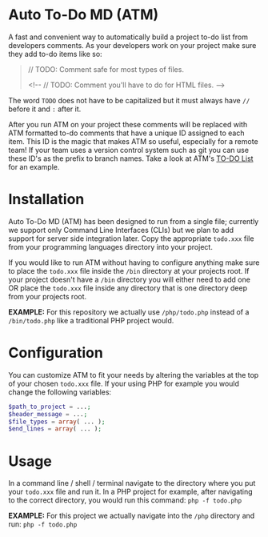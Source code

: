 # Auto To-Do MD (ATM)
A fast and convenient way to automatically build a project to-do list from developers comments. As your developers work on your project make sure they add to-do items like so:

> // TODO: Comment safe for most types of files.
>
> \<!-- // TODO: Comment you'll have to do for HTML files. --\>

The word `TODO` does not have to be capitalized but it must always have `//` before it and `:` after it.

After you run ATM on your project these comments will be replaced with ATM formatted to-do comments that have a unique ID assigned to each item. This ID is the magic that makes ATM so useful, especially for a remote team! If your team uses a version control system such as git you can use these ID's as the prefix to branch names.  Take a look at ATM's [TO-DO List](TODO.md) for an example.

# Installation
Auto To-Do MD (ATM) has been designed to run from a single file; currently we support only Command Line Interfaces (CLIs) but we plan to add support for server side integration later. Copy the appropriate `todo.xxx` file from your programming languages directory into your project.

If you would like to run ATM without having to configure anything make sure to place the `todo.xxx` file inside the `/bin` directory at your projects root. If your project doesn't have a `/bin` directory you will either need to add one OR place the `todo.xxx` file inside any directory that is one directory deep from your projects root.

**EXAMPLE:** For this repository we actually use `/php/todo.php` instead of a `/bin/todo.php` like a traditional PHP project would.

# Configuration
You can customize ATM to fit your needs by altering the variables at the top of your chosen `todo.xxx` file. If your using PHP for example you would change the following variables:

```php
$path_to_project = ...;
$header_message = ...;
$file_types = array( ... );
$end_lines = array( ... );
```

# Usage
In a command line / shell / terminal navigate to the directory where you put your `todo.xxx` file and run it. In a PHP project for example, after navigating to the correct directory, you would run this command: `php -f todo.php`

**EXAMPLE:** For this project we actually navigate into the `/php` directory and run: `php -f todo.php`